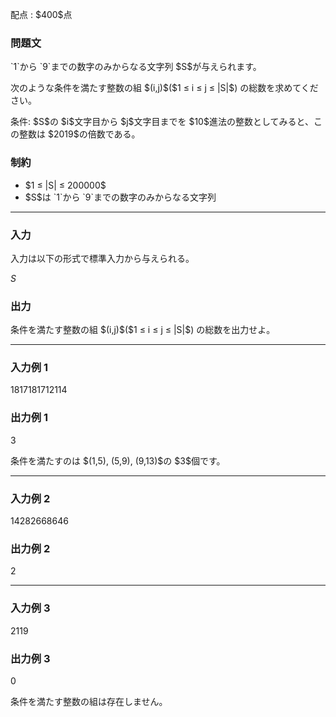 
<div>

<span>

<span>

<p>
配点 : $400$点
</p>

<div>

<section>

### **問題文**

<p>
`1`から `9`までの数字のみからなる文字列 $S$が与えられます。
</p>

<p>
次のような条件を満たす整数の組 $(i,j)$($1 ≤ i ≤ j ≤ |S|$) の総数を求めてください。
</p>

<p>
条件: $S$の $i$文字目から $j$文字目までを $10$進法の整数としてみると、この整数は $2019$の倍数である。
</p>

</section>

</div>

<div>

<section>

### **制約**

<ul>

<li>
$1 ≤ |S| ≤ 200000$
</li>

<li>
$S$は `1`から `9`までの数字のみからなる文字列
</li>

</ul>

</section>

</div>

---

<div>

<div>

<section>

### **入力**

<p>
入力は以下の形式で標準入力から与えられる。
</p>

<div>

$S$
</div>

</section>

</div>

<div>

<section>

### **出力**

<p>
条件を満たす整数の組 $(i,j)$($1 ≤ i ≤ j ≤ |S|$) の総数を出力せよ。
</p>

</section>

</div>

</div>

---

<div>

<section>

### **入力例 1**

<div>

1817181712114

</div>

</section>

</div>

<div>

<section>

### **出力例 1**

<div>

3

</div>

<p>
条件を満たすのは $(1,5), (5,9), (9,13)$の $3$個です。
</p>

</section>

</div>

---

<div>

<section>

### **入力例 2**

<div>

14282668646

</div>

</section>

</div>

<div>

<section>

### **出力例 2**

<div>

2

</div>

</section>

</div>

---

<div>

<section>

### **入力例 3**

<div>

2119

</div>

</section>

</div>

<div>

<section>

### **出力例 3**

<div>

0

</div>

<p>
条件を満たす整数の組は存在しません。
</p>

</section>

</div>

</span>

</span>

</div>
